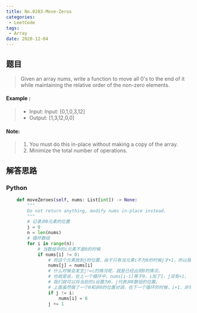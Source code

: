 ```yaml
---
title: No.0283-Move-Zeros
categories: 
 - LeetCode
tags:
 - Array
date: 2020-12-04
---
```


## 题目
> Given an array nums, write a function to move all 0's to the end of it while maintaining the relative order of the non-zero elements.

#### Example :
>* Input: Input: [0,1,0,3,12]
>* Output: [1,3,12,0,0]

#### Note:
>1. You must do this in-place without making a copy of the array.
>2. Minimize the total number of operations.
## 解答思路

### Python
```python
    def moveZeroes(self, nums: List[int]) -> None:
        """
        Do not return anything, modify nums in-place instead.
        """
        # 记录非0元素的位置
        j = 0
        n = len(nums)
        # 循环数组
        for i in range(n):
            # 当数组中的i元素不是0的时候
            if nums[i] != 0:
                # 将这个元素放到j的位置，由于只有当元素i不为0的时候j才+1，所以我们可以理解为，j永远小于等于i
                nums[j] = nums[i]
                # 什么时候会发生j!=i的情况呢，就是已经出现0的情况，
                # 也就是说，在上一个循环中，nums[i-1]等于0，i加了1，j没有+1，
                # 我们就可以将当前的i设置为0，j代表非0数组的位置。
                # 上面虽然做了一个0和非0的位置对调，在下一个循环的时候，i+1，非零位置的j也+1
                if j != i:
                    nums[i] = 0
                j += 1

```
